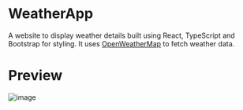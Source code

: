 # WeatherApp
A website to display weather details built using React, TypeScript and Bootstrap for styling. It uses [OpenWeatherMap](https://openweathermap.org/api) to fetch weather data.


# Preview
![image](https://user-images.githubusercontent.com/52543663/211992090-1d7970d6-40d5-411c-ae5f-47dc2e53ccb5.png)
 
